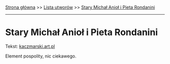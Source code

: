 [Strona główna](../index.md) >> [Lista utworów](../list.md) >> [Stary Michał Anioł i Pieta Rondanini](559.md)

---

# Stary Michał Anioł i Pieta Rondanini

Tekst: [kaczmarski.art.pl](https://www.kaczmarski.art.pl/tworczosc/wiersze/stary-michal-aniol-i-pieta-rondanini/)

Element pospolity, nic ciekawego.